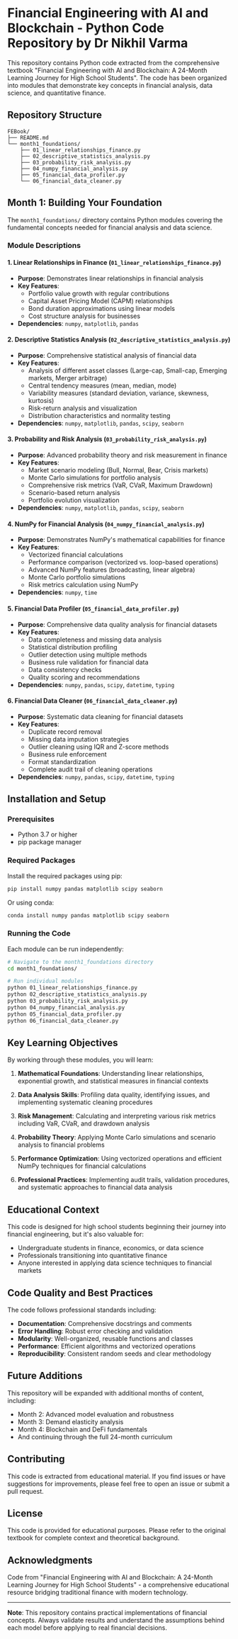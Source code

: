 # Financial Engineering with AI and Blockchain - Python Code Repository by Dr Nikhil Varma

This repository contains Python code extracted from the comprehensive textbook "Financial Engineering with AI and Blockchain: A 24-Month Learning Journey for High School Students". The code has been organized into modules that demonstrate key concepts in financial analysis, data science, and quantitative finance.

## Repository Structure

```
FEBook/
├── README.md
└── month1_foundations/
    ├── 01_linear_relationships_finance.py
    ├── 02_descriptive_statistics_analysis.py
    ├── 03_probability_risk_analysis.py
    ├── 04_numpy_financial_analysis.py
    ├── 05_financial_data_profiler.py
    └── 06_financial_data_cleaner.py
```

## Month 1: Building Your Foundation

The `month1_foundations/` directory contains Python modules covering the fundamental concepts needed for financial analysis and data science.

### Module Descriptions

#### 1. Linear Relationships in Finance (`01_linear_relationships_finance.py`)
- **Purpose**: Demonstrates linear relationships in financial analysis
- **Key Features**:
  - Portfolio value growth with regular contributions
  - Capital Asset Pricing Model (CAPM) relationships
  - Bond duration approximations using linear models
  - Cost structure analysis for businesses
- **Dependencies**: `numpy`, `matplotlib`, `pandas`

#### 2. Descriptive Statistics Analysis (`02_descriptive_statistics_analysis.py`)
- **Purpose**: Comprehensive statistical analysis of financial data
- **Key Features**:
  - Analysis of different asset classes (Large-cap, Small-cap, Emerging markets, Merger arbitrage)
  - Central tendency measures (mean, median, mode)
  - Variability measures (standard deviation, variance, skewness, kurtosis)
  - Risk-return analysis and visualization
  - Distribution characteristics and normality testing
- **Dependencies**: `numpy`, `matplotlib`, `pandas`, `scipy`, `seaborn`

#### 3. Probability and Risk Analysis (`03_probability_risk_analysis.py`)
- **Purpose**: Advanced probability theory and risk measurement in finance
- **Key Features**:
  - Market scenario modeling (Bull, Normal, Bear, Crisis markets)
  - Monte Carlo simulations for portfolio analysis
  - Comprehensive risk metrics (VaR, CVaR, Maximum Drawdown)
  - Scenario-based return analysis
  - Portfolio evolution visualization
- **Dependencies**: `numpy`, `matplotlib`, `pandas`, `scipy`, `seaborn`

#### 4. NumPy for Financial Analysis (`04_numpy_financial_analysis.py`)
- **Purpose**: Demonstrates NumPy's mathematical capabilities for finance
- **Key Features**:
  - Vectorized financial calculations
  - Performance comparison (vectorized vs. loop-based operations)
  - Advanced NumPy features (broadcasting, linear algebra)
  - Monte Carlo portfolio simulations
  - Risk metrics calculation using NumPy
- **Dependencies**: `numpy`, `time`

#### 5. Financial Data Profiler (`05_financial_data_profiler.py`)
- **Purpose**: Comprehensive data quality analysis for financial datasets
- **Key Features**:
  - Data completeness and missing data analysis
  - Statistical distribution profiling
  - Outlier detection using multiple methods
  - Business rule validation for financial data
  - Data consistency checks
  - Quality scoring and recommendations
- **Dependencies**: `numpy`, `pandas`, `scipy`, `datetime`, `typing`

#### 6. Financial Data Cleaner (`06_financial_data_cleaner.py`)
- **Purpose**: Systematic data cleaning for financial datasets
- **Key Features**:
  - Duplicate record removal
  - Missing data imputation strategies
  - Outlier cleaning using IQR and Z-score methods
  - Business rule enforcement
  - Format standardization
  - Complete audit trail of cleaning operations
- **Dependencies**: `numpy`, `pandas`, `scipy`, `datetime`, `typing`

## Installation and Setup

### Prerequisites
- Python 3.7 or higher
- pip package manager

### Required Packages
Install the required packages using pip:

```bash
pip install numpy pandas matplotlib scipy seaborn
```

Or using conda:

```bash
conda install numpy pandas matplotlib scipy seaborn
```

### Running the Code

Each module can be run independently:

```bash
# Navigate to the month1_foundations directory
cd month1_foundations/

# Run individual modules
python 01_linear_relationships_finance.py
python 02_descriptive_statistics_analysis.py
python 03_probability_risk_analysis.py
python 04_numpy_financial_analysis.py
python 05_financial_data_profiler.py
python 06_financial_data_cleaner.py
```

## Key Learning Objectives

By working through these modules, you will learn:

1. **Mathematical Foundations**: Understanding linear relationships, exponential growth, and statistical measures in financial contexts

2. **Data Analysis Skills**: Profiling data quality, identifying issues, and implementing systematic cleaning procedures

3. **Risk Management**: Calculating and interpreting various risk metrics including VaR, CVaR, and drawdown analysis

4. **Probability Theory**: Applying Monte Carlo simulations and scenario analysis to financial problems

5. **Performance Optimization**: Using vectorized operations and efficient NumPy techniques for financial calculations

6. **Professional Practices**: Implementing audit trails, validation procedures, and systematic approaches to financial data analysis

## Educational Context

This code is designed for high school students beginning their journey into financial engineering, but it's also valuable for:

- Undergraduate students in finance, economics, or data science
- Professionals transitioning into quantitative finance
- Anyone interested in applying data science techniques to financial markets

## Code Quality and Best Practices

The code follows professional standards including:

- **Documentation**: Comprehensive docstrings and comments
- **Error Handling**: Robust error checking and validation
- **Modularity**: Well-organized, reusable functions and classes
- **Performance**: Efficient algorithms and vectorized operations
- **Reproducibility**: Consistent random seeds and clear methodology

## Future Additions

This repository will be expanded with additional months of content, including:

- Month 2: Advanced model evaluation and robustness
- Month 3: Demand elasticity analysis
- Month 4: Blockchain and DeFi fundamentals
- And continuing through the full 24-month curriculum

## Contributing

This code is extracted from educational material. If you find issues or have suggestions for improvements, please feel free to open an issue or submit a pull request.

## License

This code is provided for educational purposes. Please refer to the original textbook for complete context and theoretical background.

## Acknowledgments

Code from "Financial Engineering with AI and Blockchain: A 24-Month Learning Journey for High School Students" - a comprehensive educational resource bridging traditional finance with modern technology.

---

**Note**: This repository contains practical implementations of financial concepts. Always validate results and understand the assumptions behind each model before applying to real financial decisions.

